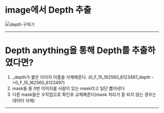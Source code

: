 


# image에서 Depth 추출  
![depth 구하기](https://github.com/user-attachments/assets/540a92e1-5bb0-4415-8c4e-a09ebf25e84e)

---
# Depth anything을 통해 Depth를 추출하였다면?
  1. _depth가 붙은 이미지 이름을 삭제해준다. (0_F_15_162560_6123497_depth ->0_F_15_162560_6123497)
  2. mask들 중 0번 이미지를 사람이 있는 mask라고 일단 뽑아낸다
  3. 다른 mask들은 수작업으로 확인후 교체해준다(mask 처리가 잘 되지 않는 경우는 데이터 삭제)

---
